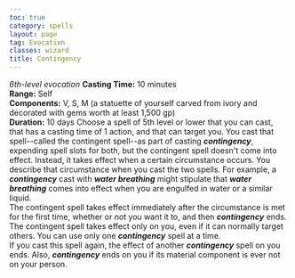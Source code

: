 ```yaml
---
toc: true
category: spells
layout: page
tag: Evocation
classes: wizard
title: Contingency 
---
```

_6th-level evocation_ 
**Casting Time:** 10 minutes    
**Range:** Self    
**Components:** V, S, M (a statuette of yourself carved from ivory and decorated with gems worth at least 1,500 gp)    
**Duration:** 10 days 
Choose a spell of 5th level or lower that you can cast, that has a casting time of 1 action, and that can target you. You cast that spell--called the contingent spell--as part of casting **_contingency_**, expending spell slots for both, but the contingent spell doesn't come into effect. Instead, it takes effect when a certain circumstance occurs. You describe that circumstance when you cast the two spells. For example, a **_contingency_** cast with **_water breathing_** might stipulate that **_water breathing_** comes into effect when you are engulfed in water or a similar liquid.    
The contingent spell takes effect immediately after the circumstance is met for the first time, whether or not you want it to, and then **_contingency_** ends. The contingent spell takes effect only on you, even if it can normally target others. You can use only one **_contingency_** spell at a time.    
If you cast this spell again, the effect of another **_contingency_** spell on you ends. Also, **_contingency_** ends on you if its material component is ever not on your person.